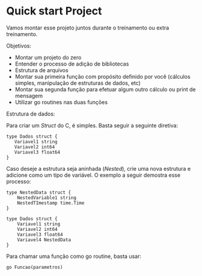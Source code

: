 # Quick start Project

Vamos montar esse projeto juntos durante o treinamento ou extra treinamento.

Objetivos:

* Montar um projeto do zero
* Entender o processo de adição de bibliotecas
* Estrutura de arquivos
* Montar sua primeira função com propósito definido por você (cálculos simples, manipulação de estruturas de dados, etc)
* Montar sua segunda função para efetuar algum outro cálculo ou print de mensagem
* Utilizar go routines nas duas funções


Estrutura de dados:

Para criar um *Struct* do C, é simples. Basta seguir a seguinte diretiva:

```
type Dados struct {
   Variavel1 string
   Variavel2 int64
   Variavel3 float64 
}
```

Caso deseje a estrutura seja aninhada (*Nested*), crie uma nova estrutura e adicione como um tipo de variável. O exemplo a seguir demostra esse processo:
```
type NestedData struct {
    NestedVariable1 string
    NestedTImestamp time.Time
}

type Dados struct {
    Variavel1 string
    Variavel2 int64
    Variavel3 float64 
    Variavel4 NestedData 
}
```

Para chamar uma função como go routine, basta usar:

``` go Funcao(parametros) ```
